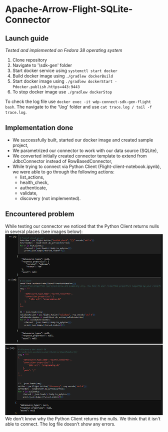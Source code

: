 # Apache-Arrow-Flight-SQLite-Connector

## Launch guide
*Tested and implemented on Fedora 38 operating system*

1. Clone repository
2. Navigate to '\sdk-gen' folder
3. Start docker service using `systemctl start docker`
4. Build docker image using `./gradlew dockerBuild`
5. Start docker image using `./gradlew dockerStart -Pdocker.publish.https=443:9443`
6. To stop docker image use `./gradlew dockerStop`

To check the log file use `docker exec -it wdp-connect-sdk-gen-flight bash`. The navigate to the '\log' folder and use `cat trace.log / tail -f trace.log`.

## Implementation done 

- We successfully built, started our docker image and created sample project,
- We parametrized our connector to work with our data source (SQLite),
- We converted initially created connector template to extend from JdbcConnector instead of RowBasedConnector,
- While trying to connect via Python Client (Flight-client-notebook.ipynb), we were able to go through the following actions:
  - list_actions,
  - health_check,
  - authenticate,
  - validate,
  - discovery (not implemented).

## Encountered problem

While testing our connector we noticed that the Python Client returns nulls in several places (see images below):<br />
![1](images/null1.png) <br />
![2](images/null2.png) <br />
We don't know why the Python Client returns the nulls. We think that it isn't able to connect. The log file doesn't show any errors.
